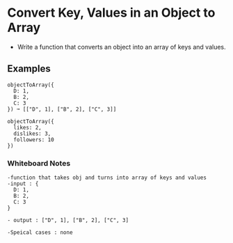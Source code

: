 # Convert Key, Values in an Object to Array
- Write a function that converts an object into an array of keys and values.

## Examples
```
objectToArray({
  D: 1,
  B: 2,
  C: 3
}) ➞ [["D", 1], ["B", 2], ["C", 3]]

objectToArray({
  likes: 2,
  dislikes: 3,
  followers: 10
})

```


### Whiteboard Notes

```
-function that takes obj and turns into array of keys and values
-input : {
  D: 1,
  B: 2,
  C: 3
}

- output : ["D", 1], ["B", 2], ["C", 3]

-Speical cases : none
